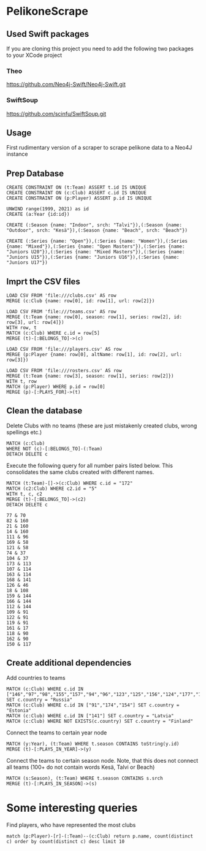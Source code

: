 # PelikoneScrape

## Used Swift packages

If you are cloning this project you need to add the following two packages to your XCode project

### Theo

https://github.com/Neo4j-Swift/Neo4j-Swift.git

### SwiftSoup

https://github.com/scinfu/SwiftSoup.git

## Usage

First rudimentary version of a scraper to scrape pelikone data to a Neo4J instance

## Prep Database

```
CREATE CONSTRAINT ON (t:Team) ASSERT t.id IS UNIQUE
CREATE CONSTRAINT ON (c:Club) ASSERT c.id IS UNIQUE
CREATE CONSTRAINT ON (p:Player) ASSERT p.id IS UNIQUE

UNWIND range(1999, 2021) as id
CREATE (a:Year {id:id})

CREATE (:Season {name: "Indoor", srch: "Talvi"}),(:Season {name: "Outdoor", srch: "Kesä"}),(:Season {name: "Beach", srch: "Beach"}) 

CREATE (:Series {name: "Open"}),(:Series {name: "Women"}),(:Series {name: "Mixed"}),(:Series {name: "Open Masters"}),(:Series {name: "Juniors U20"}),(:Series {name: "Mixed Masters"}),(:Series {name: "Juniors U15"}),(:Series {name: "Juniors U16"}),(:Series {name: "Juniors U17"})
```

## Imprt the CSV files

```
LOAD CSV FROM 'file:///clubs.csv' AS row
MERGE (c:Club {name: row[0], id: row[1], url: row[2]})

LOAD CSV FROM 'file:///teams.csv' AS row
MERGE (t:Team {name: row[0], season: row[1], series: row[2], id: row[3], url: row[4]})
WITH row, t
MATCH (c:Club) WHERE c.id = row[5]
MERGE (t)-[:BELONGS_TO]->(c)

LOAD CSV FROM 'file:///players.csv' AS row
MERGE (p:Player {name: row[0], altName: row[1], id: row[2], url: row[3]})

LOAD CSV FROM 'file:///rosters.csv' AS row
MERGE (t:Team {name: row[3], season: row[1], series: row[2]})
WITH t, row
MATCH (p:Player) WHERE p.id = row[0]
MERGE (p)-[:PLAYS_FOR]->(t)
```

## Clean the database

Delete Clubs with no teams (these are just mistakenly created clubs, wrong spellings etc.)
```
MATCH (c:Club)
WHERE NOT (c)-[:BELONGS_TO]-(:Team)
DETACH DELETE c
```

Execute the following query for all number pairs listed below. This consolidates the same clubs created with different names.
```
MATCH (t:Team)-[]->(c:Club) WHERE c.id = "172"
MATCH (c2:Club) WHERE c2.id = "5"
WITH t, c, c2
MERGE (t)-[:BELONGS_TO]->(c2)
DETACH DELETE c

77 & 70
82 & 160
21 & 160
14 & 160
111 & 96
169 & 58
121 & 58
74 & 37
104 & 37
173 & 113
107 & 114
163 & 114
168 & 141
126 & 46
18 & 108
159 & 144
166 & 144
112 & 144
109 & 91
122 & 91
119 & 91
161 & 17
118 & 90
162 & 90
150 & 117
```

## Create additional dependencies

Add countries to teams
```
MATCH (c:Club) WHERE c.id IN ["146","97","98","155","157","94","96","123","125","156","124","177","105","110"] SET c.country = "Russia"
MATCH (c:Club) WHERE c.id IN ["91","174","154"] SET c.country = "Estonia"
MATCH (c:Club) WHERE c.id IN ["141"] SET c.country = "Latvia"
MATCH (c:Club) WHERE NOT EXISTS(c.country) SET c.country = "Finland"
```
Connect the teams to certain year node

```
MATCH (y:Year), (t:Team) WHERE t.season CONTAINS toString(y.id)
MERGE (t)-[:PLAYS_IN_YEAR]->(y)
```

Connect the teams to certain season node. Note, that this does not connect all teams (100+ do not contain words Kesä, Talvi or Beach)

```
MATCH (s:Season), (t:Team) WHERE t.season CONTAINS s.srch
MERGE (t)-[:PLAYS_IN_SEASON]->(s)
```

# Some interesting queries

Find players, who have represented the most clubs
```
match (p:Player)-[r]-(:Team)--(c:Club) return p.name, count(distinct c) order by count(distinct c) desc limit 10
```
